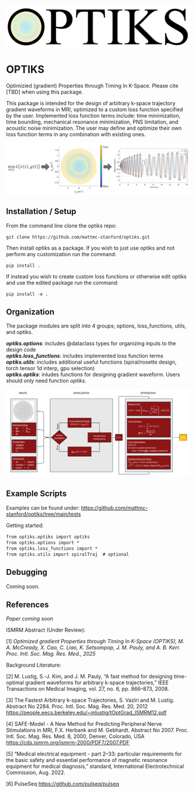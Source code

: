 ![alt text](https://github.com/mattmc-stanford/optiks/blob/main/OPTIKS_LOGO.png?raw=true)

# OPTIKS

Optimizied (gradient) Properties through Timing In K-Space.
Please cite [TBD] when using this package.

This package is intended for the design of arbitrary k-space trajectory gradient waveforms in MRI, optimized to a custom
loss function specified by the user. Implemented loss function terms include: time minimization, time bounding, 
mechanical resonance minimization, PNS limitation, and acoustic noise minimization. The user may define and optimize
their own loss function terms in any combination with existing ones.

![alt text](https://github.com/mattmc-stanford/optiks/blob/main/OPTIKS_Fig1.png?raw=true)

## Installation / Setup

From the command line clone the optiks repo:
```
git clone https://github.com/mattmc-stanford/optiks.git
```

Then install optiks as a package. If you wish to just use optiks and not perform any customization run the command:
```
pip install .
```

If instead you wish to create custom loss functions or otherwise edit optiks and use the edited package run the command:
```
pip install -e .
```

## Organization

The package modules are split into 4 groups; options, loss_functions, utils, and optiks.

_**optiks.options**_: includes @dataclass types for organizing inputs to the design code<br />
_**optiks.loss_functions**_: includes implemented loss function terms<br />
_**optiks.utils**_: includes additional useful functions (spiral/rosette design, torch tensor 1d interp, gpu selection)<br />
_**optiks.optiks**_: inludes functions for designing gradient waveform. Users should only need function _optiks_.

![alt text](https://github.com/mattmc-stanford/optiks/blob/main/Algorithm.png?raw=true)

## Example Scripts

Examples can be found under:
https://github.com/mattmc-stanford/optiks/tree/main/tests

Getting started:
```
from optiks.optiks import optiks
from optiks.options import *
from optiks.loss_functions import *
from optiks.utils import spiralTraj  # optional
```

## Debugging

Coming soon.

## References
_Paper coming soon_

ISMRM Abstract (Under Review):

[1] _Optimized gradient Properties through Timing In K-Space (OPTIKS), M. A. McCready, X. Cao, C. Liao, K. Setsompop, J. M. Pauly, and A. B. Kerr. Proc. Intl. Soc. Mag. Res. Med., 2025_

Background Literature:

[2] M. Lustig, S.-J. Kim, and J. M. Pauly, “A fast method for designing time-optimal gradient waveforms for arbitrary k-space trajectories,” IEEE
Transactions on Medical Imaging, vol. 27, no. 6, pp. 866–873, 2008.

[3] The Fastest Arbitrary k-space Trajectories, S. Vaziri and M. Lustig. Abstract No 2284. Proc. Intl. Soc. Mag. Res. Med. 20, 2012
https://people.eecs.berkeley.edu/~mlustig/tOptGrad_ISMRM12.pdf

[4] SAFE-Model - A New Method for Predicting Peripheral Nerve Stimulations in MRI, F.X. Herbank and M. Gebhardt. Abstract No 2007. Proc. Intl. Soc. Mag. Res. Med. 8, 2000, Denver, Colorado, USA
https://cds.ismrm.org/ismrm-2000/PDF7/2007.PDF

[5] “Medical electrical equipment - part 2–33: particular requirements for the basic safety and essential performance of magnetic resonance equipment
for medical diagnosis,” standard, International Electrotechnical Commission, Aug. 2022.

[6] PulseSeq https://github.com/pulseq/pulseq